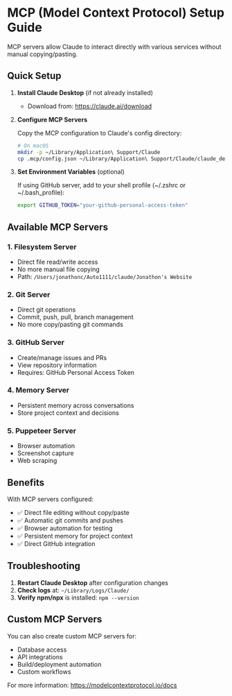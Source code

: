 # MCP (Model Context Protocol) Setup Guide

MCP servers allow Claude to interact directly with various services without manual copying/pasting.

## Quick Setup

1. **Install Claude Desktop** (if not already installed)
   - Download from: https://claude.ai/download

2. **Configure MCP Servers**
   
   Copy the MCP configuration to Claude's config directory:
   ```bash
   # On macOS
   mkdir -p ~/Library/Application\ Support/Claude
   cp .mcp/config.json ~/Library/Application\ Support/Claude/claude_desktop_config.json
   ```

3. **Set Environment Variables** (optional)
   
   If using GitHub server, add to your shell profile (~/.zshrc or ~/.bash_profile):
   ```bash
   export GITHUB_TOKEN="your-github-personal-access-token"
   ```

## Available MCP Servers

### 1. **Filesystem Server**
- Direct file read/write access
- No more manual file copying
- Path: `/Users/jonathonc/Auto1111/claude/Jonathon's Website`

### 2. **Git Server**
- Direct git operations
- Commit, push, pull, branch management
- No more copy/pasting git commands

### 3. **GitHub Server**
- Create/manage issues and PRs
- View repository information
- Requires: GitHub Personal Access Token

### 4. **Memory Server**
- Persistent memory across conversations
- Store project context and decisions

### 5. **Puppeteer Server**
- Browser automation
- Screenshot capture
- Web scraping

## Benefits

With MCP servers configured:
- ✅ Direct file editing without copy/paste
- ✅ Automatic git commits and pushes
- ✅ Browser automation for testing
- ✅ Persistent memory for project context
- ✅ Direct GitHub integration

## Troubleshooting

1. **Restart Claude Desktop** after configuration changes
2. **Check logs** at: `~/Library/Logs/Claude/`
3. **Verify npm/npx** is installed: `npm --version`

## Custom MCP Servers

You can also create custom MCP servers for:
- Database access
- API integrations
- Build/deployment automation
- Custom workflows

For more information: https://modelcontextprotocol.io/docs